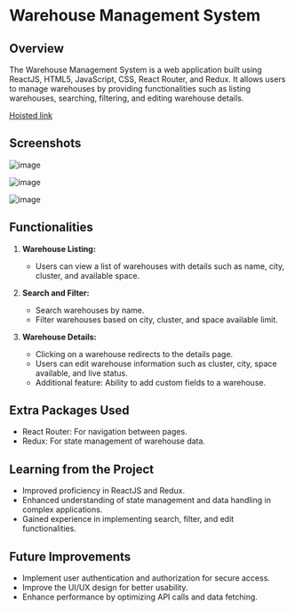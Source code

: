 # Warehouse Management System

## Overview
The Warehouse Management System is a web application built using ReactJS, HTML5, JavaScript, CSS, React Router, and Redux. It allows users to manage warehouses by providing functionalities such as listing warehouses, searching, filtering, and editing warehouse details.

[Hoisted link](https://warehouse-finder.vercel.app/)

## Screenshots

![image](https://github.com/manasa8910/warehouse-finder/assets/67619299/7bed27f4-e3ba-43e7-98f7-5640411d91a0)

![image](https://github.com/manasa8910/warehouse-finder/assets/67619299/0fe71b73-07fd-41ad-b704-0d9cf01bebad)

![image](https://github.com/manasa8910/warehouse-finder/assets/67619299/d779ab84-a25d-4cd9-95a2-ac10afe55409)

## Functionalities

1. **Warehouse Listing:**
   - Users can view a list of warehouses with details such as name, city, cluster, and available space.

2. **Search and Filter:**
   - Search warehouses by name.
   - Filter warehouses based on city, cluster, and space available limit.

3. **Warehouse Details:**
   - Clicking on a warehouse redirects to the details page.
   - Users can edit warehouse information such as cluster, city, space available, and live status.
   - Additional feature: Ability to add custom fields to a warehouse.

## Extra Packages Used
- React Router: For navigation between pages.
- Redux: For state management of warehouse data.

## Learning from the Project
- Improved proficiency in ReactJS and Redux.
- Enhanced understanding of state management and data handling in complex applications.
- Gained experience in implementing search, filter, and edit functionalities.

## Future Improvements
- Implement user authentication and authorization for secure access.
- Improve the UI/UX design for better usability.
- Enhance performance by optimizing API calls and data fetching.
